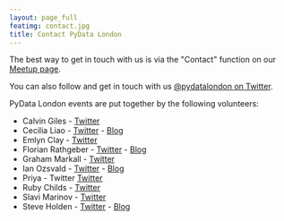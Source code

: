 ```yaml
---
layout: page_full
featimg: contact.jpg
title: Contact PyData London
---
```


The best way to get in touch with us is via the "Contact" function on our
[Meetup page](http://www.meetup.com/PyData-London-Meetup/).

You can also follow and get in touch with us
[@pydatalondon on Twitter](https://twitter.com/pydatalondon/).

PyData London events are put together by the following volunteers:

* Calvin Giles - [Twitter](https://twitter.com/calvingiles)
* Cecilia Liao - [Twitter](https://twitter.com/cecilialiao) - [Blog](http://cecilialiao.com/)
* Emlyn Clay - [Twitter](https://twitter.com/emlynclay)
* Florian Rathgeber - [Twitter](https://twitter.com/frathgeber) - [Blog](https://kynan.github.io)
* Graham Markall - [Twitter](https://twitter.com/gmarkall)
* Ian Ozsvald - [Twitter](https://twitter.com/ianozsvald) - [Blog](http://ianozsvald.com/)
* Priya - Twitter [Twitter](https://twitter.com/hello_kepler22b)
* Ruby Childs - [Twitter](https://twitter.com/RubyChilds)
* Slavi Marinov - [Twitter](https://twitter.com/slavitweets)
* Steve Holden - [Twitter](https://twitter.com/holdenweb) - [Blog](http://holdenweb.blogspot.co.uk/)
